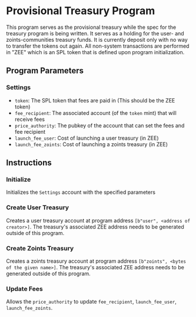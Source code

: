 # Provisional Treasury Program

This program serves as the provisional treasury while the spec for the treasury program is being written. It serves as a holding for the user- and zoints-communities treasury funds. It is currently deposit only with no way to transfer the tokens out again. All non-system transactions are performed in "ZEE" which is an SPL token that is defined upon program initialization.

## Program Parameters

### Settings
* `token`: The SPL token that fees are paid in (This should be the ZEE token)
* `fee_recipient`: The associated account (of the `token` mint) that will receive fees
* `price_authority`: The pubkey of the account that can set the fees and fee recipient
* `launch_fee_user`: Cost of launching a user treasury (in ZEE)
* `launch_fee_zoints`: Cost of launching a zoints treasury (in ZEE)

## Instructions

### Initialize

Initializes the `Settings` account with the specified parameters

### Create User Treasury

Creates a user treasury account at program address `[b"user", <address of creator>]`. The treasury's associated ZEE address needs to be generated outside of this program.

### Create Zoints Treasury

Creates a zoints treasury account at program address `[b"zoints", <bytes of the given name>]`. The treasury's associated ZEE address needs to be generated outside of this program.

### Update Fees

Allows the `price_authority` to update `fee_recipient`, `launch_fee_user`, `launch_fee_zoints`.
